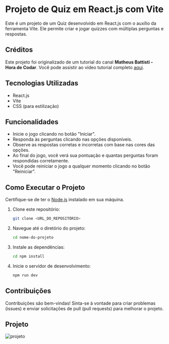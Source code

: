 # Projeto de Quiz em React.js com Vite

Este é um projeto de um Quiz desenvolvido em React.js com o auxílio da ferramenta Vite. Ele permite criar e jogar quizzes com múltiplas perguntas e respostas.

## Créditos

Este projeto foi originalizado de um tutorial do canal **Matheus Battisti - Hora de Codar**. Você pode assistir ao vídeo tutorial completo [aqui](https://youtu.be/HlkbeikH8cs).

## Tecnologias Utilizadas

- React.js
- Vite
- CSS (para estilização)

## Funcionalidades

- Inicie o jogo clicando no botão "Iniciar".
- Responda às perguntas clicando nas opções disponíveis.
- Observe as respostas corretas e incorretas com base nas cores das opções.
- Ao final do jogo, você verá sua pontuação e quantas perguntas foram respondidas corretamente.
- Você pode reiniciar o jogo a qualquer momento clicando no botão "Reiniciar".

## Como Executar o Projeto

Certifique-se de ter o [Node.js](https://nodejs.org/) instalado em sua máquina.

1. Clone este repositório:

   ```bash
   git clone <URL_DO_REPOSITÓRIO>
2. Navegue até o diretório do projeto:

   ```bash
   cd nome-do-projeto
3. Instale as dependências:

   ```bash
   cd npm install
   
4. Inicie o servidor de desenvolvimento:

    ```bash
    npm run dev

## Contribuições
Contribuições são bem-vindas! Sinta-se à vontade para criar problemas (issues) e enviar solicitações de pull (pull requests) para melhorar o projeto.

## Projeto
![projeto](https://github.com/mariameir/quiz-game/assets/52001215/75ae6fff-a818-4d22-bc34-4d104a93cb7f)


